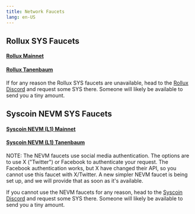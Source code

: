 ```yaml
---
title: Network Faucets 
lang: en-US
---
```


## Rollux SYS Faucets

#### [Rollux Mainnet]((https://rollux.id/faucet?chainId=570))

#### [Rollux Tanenbaum](https://rollux.id/faucet?chainId=57000)

If for any reason the Rollux SYS faucets are unavailable, head to the [Rollux Discord](https://discord.gg/rollux) and request some SYS there. Someone will likely be available to send you a tiny amount.

## Syscoin NEVM SYS Faucets

#### [Syscoin NEVM (L1) Mainnet](https://faucet.syscoin.org)

#### [Syscoin NEVM (L1) Tanenbaum](https://faucet.tanenbaum.io)

NOTE: The NEVM faucets use social media authentication. The options are to use X ("Twitter") or Facebook to authenticate your request. The Facebook authentication works, but X have changed their API, so you cannot use this faucet with X/Twitter. A new simpler NEVM faucet is being set up, and we will provide that as soon as it's available.

If you cannot use the NEVM faucets for any reason, head to the [Syscoin Discord](https://discord.gg/syscoin) and request some SYS there. Someone will likely be available to send you a tiny amount.

